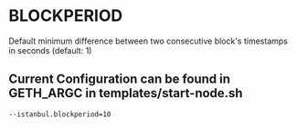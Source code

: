 # BLOCKPERIOD

Default minimum difference between two consecutive block's timestamps in seconds (default: 1)

## Current Configuration can be found in GETH_ARGC in templates/start-node.sh 
    --istanbul.blockperiod=10

